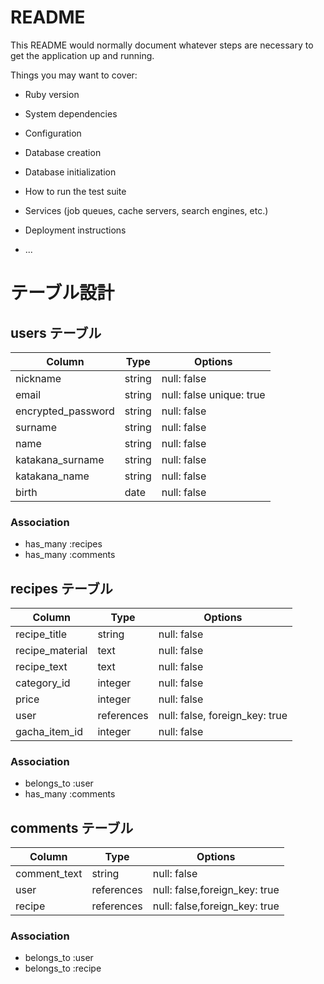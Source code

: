 # README

This README would normally document whatever steps are necessary to get the
application up and running.

Things you may want to cover:

* Ruby version

* System dependencies

* Configuration

* Database creation

* Database initialization

* How to run the test suite

* Services (job queues, cache servers, search engines, etc.)

* Deployment instructions

* ...

# テーブル設計

## users テーブル

| Column             | Type   | Options                 |
| ------------------ | ------ | ----------------------- |
| nickname           | string | null: false             |
| email              | string | null: false unique: true|
| encrypted_password | string | null: false             |
| surname            | string | null: false             |
| name               | string | null: false             |
| katakana_surname   | string | null: false             |
| katakana_name      | string | null: false             |
| birth              | date   | null: false             |

### Association

- has_many :recipes
- has_many :comments


## recipes テーブル

| Column           | Type       | Options                        |
| ------           | ------     | -----------                    |
| recipe_title     | string     | null: false                    |
| recipe_material  | text       | null: false                    |
| recipe_text      | text       | null: false                    |
| category_id      | integer    | null: false                    |
| price            | integer    | null: false                    |
| user             | references | null: false, foreign_key: true |
| gacha_item_id    | integer    | null: false                    |
### Association

- belongs_to :user
- has_many :comments


## comments テーブル

| Column        | Type       | Options                      |
| ------        | ---------- | -----------                  |
| comment_text  | string     | null: false                  |
| user          | references | null: false,foreign_key: true|
| recipe        | references | null: false,foreign_key: true|


### Association

- belongs_to :user
- belongs_to :recipe
